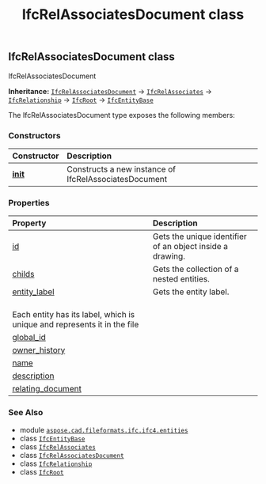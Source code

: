 ﻿---
title: IfcRelAssociatesDocument class
second_title: Aspose.CAD for Python via .NET API References
description: 
type: docs
weight: 5300
url: /python-net/aspose.cad.fileformats.ifc.ifc4.entities/ifcrelassociatesdocument/
is_root: false
---

## IfcRelAssociatesDocument class

IfcRelAssociatesDocument



**Inheritance:** [`IfcRelAssociatesDocument`](/cad/python-net/aspose.cad.fileformats.ifc.ifc4.entities/ifcrelassociatesdocument) → 
[`IfcRelAssociates`](/cad/python-net/aspose.cad.fileformats.ifc.ifc4.entities/ifcrelassociates) → 
[`IfcRelationship`](/cad/python-net/aspose.cad.fileformats.ifc.ifc4.entities/ifcrelationship) → 
[`IfcRoot`](/cad/python-net/aspose.cad.fileformats.ifc.ifc4.entities/ifcroot) → 
[`IfcEntityBase`](/cad/python-net/aspose.cad.fileformats.ifc/ifcentitybase)



The IfcRelAssociatesDocument type exposes the following members:

### Constructors
| Constructor | Description |
| :- | :- |
| [__init__](/cad/python-net/aspose.cad.fileformats.ifc.ifc4.entities/ifcrelassociatesdocument/__init__/#) | Constructs a new instance of IfcRelAssociatesDocument |


### Properties
| Property | Description |
| :- | :- |
| [id](/cad/python-net/aspose.cad.fileformats.ifc.ifc4.entities/ifcrelassociatesdocument/id) | Gets the unique identifier of an object inside a drawing. |
| [childs](/cad/python-net/aspose.cad.fileformats.ifc.ifc4.entities/ifcrelassociatesdocument/childs) | Gets the collection of a nested entities. |
| [entity_label](/cad/python-net/aspose.cad.fileformats.ifc.ifc4.entities/ifcrelassociatesdocument/entity_label) | Gets the entity label.<br/>Each entity has its label, which is unique and represents it in the file |
| [global_id](/cad/python-net/aspose.cad.fileformats.ifc.ifc4.entities/ifcrelassociatesdocument/global_id) |  |
| [owner_history](/cad/python-net/aspose.cad.fileformats.ifc.ifc4.entities/ifcrelassociatesdocument/owner_history) |  |
| [name](/cad/python-net/aspose.cad.fileformats.ifc.ifc4.entities/ifcrelassociatesdocument/name) |  |
| [description](/cad/python-net/aspose.cad.fileformats.ifc.ifc4.entities/ifcrelassociatesdocument/description) |  |
| [relating_document](/cad/python-net/aspose.cad.fileformats.ifc.ifc4.entities/ifcrelassociatesdocument/relating_document) |  |



### See Also
* module [`aspose.cad.fileformats.ifc.ifc4.entities`](..)
* class [`IfcEntityBase`](/cad/python-net/aspose.cad.fileformats.ifc/ifcentitybase)
* class [`IfcRelAssociates`](/cad/python-net/aspose.cad.fileformats.ifc.ifc4.entities/ifcrelassociates)
* class [`IfcRelAssociatesDocument`](/cad/python-net/aspose.cad.fileformats.ifc.ifc4.entities/ifcrelassociatesdocument)
* class [`IfcRelationship`](/cad/python-net/aspose.cad.fileformats.ifc.ifc4.entities/ifcrelationship)
* class [`IfcRoot`](/cad/python-net/aspose.cad.fileformats.ifc.ifc4.entities/ifcroot)
